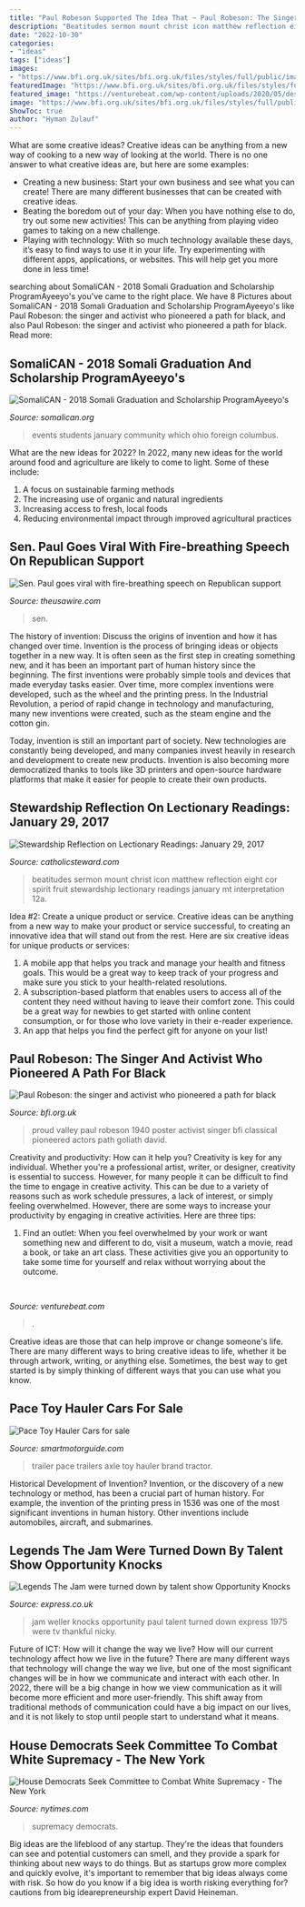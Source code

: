 ```yaml
---
title: "Paul Robeson Supported The Idea That ~ Paul Robeson: The Singer And Activist Who Pioneered A Path For Black"
description: "Beatitudes sermon mount christ icon matthew reflection eight cor spirit fruit stewardship lectionary readings january mt interpretation 12a"
date: "2022-10-30"
categories:
- "ideas"
tags: ["ideas"]
images:
- "https://www.bfi.org.uk/sites/bfi.org.uk/files/styles/full/public/image/proud-valley-the-1940-005-poster.jpg?itok=a0A9q-Ku"
featuredImage: "https://www.bfi.org.uk/sites/bfi.org.uk/files/styles/full/public/image/proud-valley-the-1940-005-poster.jpg?itok=a0A9q-Ku"
featured_image: "https://venturebeat.com/wp-content/uploads/2020/05/deserted-islands-devops.png?w=800"
image: "https://www.bfi.org.uk/sites/bfi.org.uk/files/styles/full/public/image/proud-valley-the-1940-005-poster.jpg?itok=a0A9q-Ku"
ShowToc: true
author: "Hyman Zulauf"
---
```



What are some creative ideas?
Creative ideas can be anything from a new way of cooking to a new way of looking at the world. There is no one answer to what creative ideas are, but here are some examples: 
- Creating a new business: Start your own business and see what you can create! There are many different businesses that can be created with creative ideas.
- Beating the boredom out of your day: When you have nothing else to do, try out some new activities! This can be anything from playing video games to taking on a new challenge.
- Playing with technology: With so much technology available these days, it’s easy to find ways to use it in your life. Try experimenting with different apps, applications, or websites. This will help get you more done in less time!

	

		
searching about SomaliCAN - 2018 Somali Graduation and Scholarship ProgramAyeeyo&#039;s you've came to the right place. We have 8 Pictures about SomaliCAN - 2018 Somali Graduation and Scholarship ProgramAyeeyo&#039;s like Paul Robeson: the singer and activist who pioneered a path for black,  and also Paul Robeson: the singer and activist who pioneered a path for black. Read more:
		
    
## SomaliCAN - 2018 Somali Graduation And Scholarship ProgramAyeeyo&#039;s

<img loading=lazy src="http://somalican.org/yahoo_site_admin/assets/images/SCR8.33193118_std.jpg" onerror="this.onerror=null;this.src='https://tse1.mm.bing.net/th?id=OIP.TSFd7KaK2cMqnQLb53AqGwHaE7&amp;pid=15.1';" alt="SomaliCAN - 2018 Somali Graduation and Scholarship ProgramAyeeyo&#039;s">

_Source: somalican.org_

>events students january community which ohio foreign columbus. 

	

What are the new ideas for 2022?
In 2022, many new ideas for the world around food and agriculture are likely to come to light. Some of these include: 
1. A focus on sustainable farming methods 
2. The increasing use of organic and natural ingredients 
3. Increasing access to fresh, local foods 
4. Reducing environmental impact through improved agricultural practices 

    
## Sen. Paul Goes Viral With Fire-breathing Speech On Republican Support

<img loading=lazy src="https://theusawire.com/wp-content/uploads/2020/12/rand-394x218.png" onerror="this.onerror=null;this.src='https://tse1.mm.bing.net/th?id=OIP.aB8zTaadFAXF5CYqqItXcQAAAA&amp;pid=15.1';" alt="Sen. Paul goes viral with fire-breathing speech on Republican support">

_Source: theusawire.com_

>sen. 

	

The history of invention: Discuss the origins of invention and how it has changed over time.
Invention is the process of bringing ideas or objects together in a new way. It is often seen as the first step in creating something new, and it has been an important part of human history since the beginning.
The first inventions were probably simple tools and devices that made everyday tasks easier. Over time, more complex inventions were developed, such as the wheel and the printing press. In the Industrial Revolution, a period of rapid change in technology and manufacturing, many new inventions were created, such as the steam engine and the cotton gin.

Today, invention is still an important part of society. New technologies are constantly being developed, and many companies invest heavily in research and development to create new products. Invention is also becoming more democratized thanks to tools like 3D printers and open-source hardware platforms that make it easier for people to create their own products.

    
## Stewardship Reflection On Lectionary Readings: January 29, 2017

<img loading=lazy src="https://www.catholicsteward.com/wp-content/uploads/2017/01/sermon-on-the-mount-beatitudes-icon-300x224.jpg" onerror="this.onerror=null;this.src='https://tse3.mm.bing.net/th?id=OIP.iOlM8V-uAhvYm0neHTAE2AAAAA&amp;pid=15.1';" alt="Stewardship Reflection on Lectionary Readings: January 29, 2017">

_Source: catholicsteward.com_

>beatitudes sermon mount christ icon matthew reflection eight cor spirit fruit stewardship lectionary readings january mt interpretation 12a. 

	

Idea #2: Create a unique product or service.
Creative ideas can be anything from a new way to make your product or service successful, to creating an innovative idea that will stand out from the rest. Here are six creative ideas for unique products or services: 
1. A mobile app that helps you track and manage your health and fitness goals. This would be a great way to keep track of your progress and make sure you stick to your health-related resolutions. 
2. A subscription-based platform that enables users to access all of the content they need without having to leave their comfort zone. This could be a great way for newbies to get started with online content consumption, or for those who love variety in their e-reader experience. 
3. An app that helps you find the perfect gift for anyone on your list!

    
## Paul Robeson: The Singer And Activist Who Pioneered A Path For Black

<img loading=lazy src="https://www.bfi.org.uk/sites/bfi.org.uk/files/styles/full/public/image/proud-valley-the-1940-005-poster.jpg?itok=a0A9q-Ku" onerror="this.onerror=null;this.src='https://tse1.mm.bing.net/th?id=OIP.PrM9shQAkwQOWy669yrcbgHaFj&amp;pid=15.1';" alt="Paul Robeson: the singer and activist who pioneered a path for black">

_Source: bfi.org.uk_

>proud valley paul robeson 1940 poster activist singer bfi classical pioneered actors path goliath david. 

	

Creativity and productivity: How can it help you?
Creativity is key for any individual. Whether you're a professional artist, writer, or designer, creativity is essential to success. However, for many people it can be difficult to find the time to engage in creative activity. This can be due to a variety of reasons such as work schedule pressures, a lack of interest, or simply feeling overwhelmed. However, there are some ways to increase your productivity by engaging in creative activities. Here are three tips: 
1. Find an outlet: When you feel overwhelmed by your work or want something new and different to do, visit a museum, watch a movie, read a book, or take an art class. These activities give you an opportunity to take some time for yourself and relax without worrying about the outcome.


    
## 

<img loading=lazy src="https://venturebeat.com/wp-content/uploads/2020/05/deserted-islands-devops.png?w=800" onerror="this.onerror=null;this.src='https://tse4.mm.bing.net/th?id=OIP.UGt6QPKIHa9PnAKD-gUZaAHaE5&amp;pid=15.1';" alt="">

_Source: venturebeat.com_

>. 

	

Creative ideas are those that can help improve or change someone's life. There are many different ways to bring creative ideas to life, whether it be through artwork, writing, or anything else. Sometimes, the best way to get started is by simply thinking of different ways that you can use what you know.

    
## Pace Toy Hauler Cars For Sale

<img loading=lazy src="http://img.scgpix.com/listimg/img1_0317/02/img_ahn1eyg3uHpz3V5.jpg" onerror="this.onerror=null;this.src='https://tse3.mm.bing.net/th?id=OIP.RjTa4rEiEbbXEn-aRcDdtQHaFj&amp;pid=15.1';" alt="Pace Toy Hauler Cars for sale">

_Source: smartmotorguide.com_

>trailer pace trailers axle toy hauler brand tractor. 

	

Historical Development of Invention?
Invention, or the discovery of a new technology or method, has been a crucial part of human history. For example, the invention of the printing press in 1536 was one of the most significant inventions in human history. Other inventions include automobiles, aircraft, and submarines.

    
## Legends The Jam Were Turned Down By Talent Show Opportunity Knocks

<img loading=lazy src="https://cdn.images.express.co.uk/img/dynamic/35/590x/secondary/thejam-608483.jpg" onerror="this.onerror=null;this.src='https://tse4.mm.bing.net/th?id=OIP.vDXaATuCHpyJaJKdfFVE2gHaLr&amp;pid=15.1';" alt="Legends The Jam were turned down by talent show Opportunity Knocks">

_Source: express.co.uk_

>jam weller knocks opportunity paul talent turned down express 1975 were tv thankful nicky. 

	

Future of ICT: How will it change the way we live?
How will our current technology affect how we live in the future? 
There are many different ways that technology will change the way we live, but one of the most significant changes will be in how we communicate and interact with each other. In 2022, there will be a big change in how we view communication as it will become more efficient and more user-friendly. This shift away from traditional methods of communication could have a big impact on our lives, and it is not likely to stop until people start to understand what it means.

    
## House Democrats Seek Committee To Combat White Supremacy - The New York

<img loading=lazy src="https://static01.nyt.com/images/2017/09/07/us/08dc-selectcommittee/08dc-selectcommittee-1504756591093-videoSixteenByNineJumbo1600.jpg?year=2017&amp;h=899&amp;w=1600&amp;sig=0x69b171dad5de263375e69394a4c9368e&amp;tw=1" onerror="this.onerror=null;this.src='https://tse4.mm.bing.net/th?id=OIP.c3_Xko2AN9JoJ5fGzsGE6AHaEK&amp;pid=15.1';" alt="House Democrats Seek Committee to Combat White Supremacy - The New York">

_Source: nytimes.com_

>supremacy democrats. 

	

Big ideas are the lifeblood of any startup. They're the ideas that founders can see and potential customers can smell, and they provide a spark for thinking about new ways to do things. But as startups grow more complex and quickly evolve, it's important to remember that big ideas always come with risk. So how do you know if a big idea is worth risking everything for? cautions from big idearepreneurship expert David Heineman.

